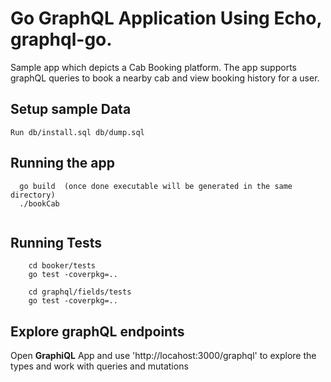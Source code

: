 # Go GraphQL Application Using Echo, graphql-go.
  Sample app which depicts a Cab Booking platform. The app supports graphQL queries to book a nearby cab and view booking history for a user.

## Setup sample Data
   ``` Run db/install.sql db/dump.sql ```

## Running the app
```
  go build  (once done executable will be generated in the same directory)
  ./bookCab
  
 ```
## Running Tests
```
    cd booker/tests
    go test -coverpkg=..
    
    cd graphql/fields/tests
    go test -coverpkg=..
```

## Explore graphQL endpoints
   Open **GraphiQL** App and use 'http://locahost:3000/graphql' to explore the types and work with queries and mutations


